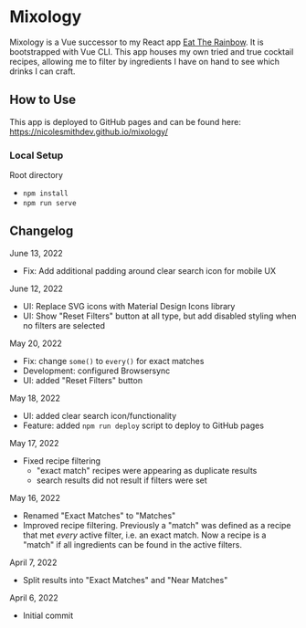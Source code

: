# Mixology

Mixology is a Vue successor to my React app [Eat The Rainbow](https://github.com/nicolesmithdev/eat-the-rainbow). It is bootstrapped with Vue CLI. This app houses my own tried and true cocktail recipes, allowing me to filter by ingredients I have on hand to see which drinks I can craft.

## How to Use

This app is deployed to GitHub pages and can be found here: https://nicolesmithdev.github.io/mixology/

### Local Setup

Root directory

-   `npm install`
-   `npm run serve`

## Changelog

June 13, 2022

-   Fix: Add additional padding around clear search icon for mobile UX

June 12, 2022

-   UI: Replace SVG icons with Material Design Icons library
-   UI: Show "Reset Filters" button at all type, but add disabled styling when no filters are selected

May 20, 2022

-   Fix: change `some()` to `every()` for exact matches
-   Development: configured Browsersync
-   UI: added "Reset Filters" button

May 18, 2022

-   UI: added clear search icon/functionality
-   Feature: added `npm run deploy` script to deploy to GitHub pages

May 17, 2022

-   Fixed recipe filtering
    -   "exact match" recipes were appearing as duplicate results
    -   search results did not result if filters were set

May 16, 2022

-   Renamed "Exact Matches" to "Matches"
-   Improved recipe filtering. Previously a "match" was defined as a recipe that met _every_ active filter, i.e. an exact match. Now a recipe is a "match" if all ingredients can be found in the active filters.

April 7, 2022

-   Split results into "Exact Matches" and "Near Matches"

April 6, 2022

-   Initial commit
